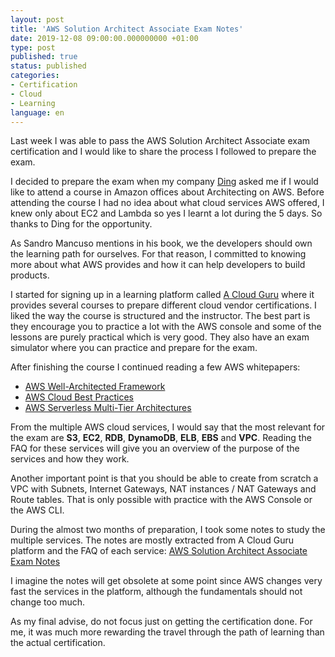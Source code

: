 ```yaml
---
layout: post
title: 'AWS Solution Architect Associate Exam Notes'
date: 2019-12-08 09:00:00.000000000 +01:00
type: post
published: true 
status: published
categories:
- Certification
- Cloud
- Learning
language: en
---
```


Last week I was able to pass the AWS Solution Architect Associate exam certification and I would like to share the process I followed to prepare the exam.

I decided to prepare the exam when my company [Ding](http://www.ding.com) asked me if I would like to attend a course in Amazon offices about Architecting on AWS. Before attending the course I had no idea about what cloud services AWS offered, I knew only about EC2 and Lambda so yes I learnt a lot during the 5 days. So thanks to Ding for the opportunity. 

As Sandro Mancuso mentions in his book, we the developers should own the learning path for ourselves. For that reason, I committed to knowing more about what AWS provides and how it can help developers to build products.

I started for signing up in a learning platform called [A Cloud Guru](https://acloud.guru/) where it provides several courses to prepare different cloud vendor certifications. I liked the way the course is structured and the instructor. The best part is they encourage you to practice a lot with the AWS console and some of the lessons are purely practical which is very good. They also have an exam simulator where you can practice and prepare for the exam.

After finishing the course I continued reading a few AWS whitepapers:
- [AWS Well-Architected Framework](https://d1.awsstatic.com/whitepapers/architecture/AWS_Well-Architected_Framework.pdf)
- [AWS Cloud Best Practices](https://d1.awsstatic.com/whitepapers/AWS_Cloud_Best_Practices.pdf)
- [AWS Serverless Multi-Tier Architectures](https://d1.awsstatic.com/whitepapers/AWS_Serverless_Multi-Tier_Architectures.pdf)

From the multiple AWS cloud services, I would say that the most relevant for the exam are **S3**, **EC2**, **RDB**, **DynamoDB**, **ELB**, **EBS** and **VPC**. Reading the FAQ for these services will give you an overview of the purpose of the services and how they work.

Another important point is that you should be able to create from scratch a VPC with Subnets, Internet Gateways, NAT instances / NAT Gateways and Route tables. That is only possible with practice with the AWS Console or the AWS CLI.

During the almost two months of preparation, I took some notes to study the multiple services. The notes are mostly extracted from A Cloud Guru platform and the FAQ of each service:
[AWS Solution Architect Associate Exam Notes](https://github.com/gabrielmoral/aws-solution-architect-associate-exam-notes)

I imagine the notes will get obsolete at some point since AWS changes very fast the services in the platform, although the fundamentals should not change too much.

As my final advise, do not focus just on getting the certification done. For me, it was much more rewarding the travel through the path of learning than the actual certification.